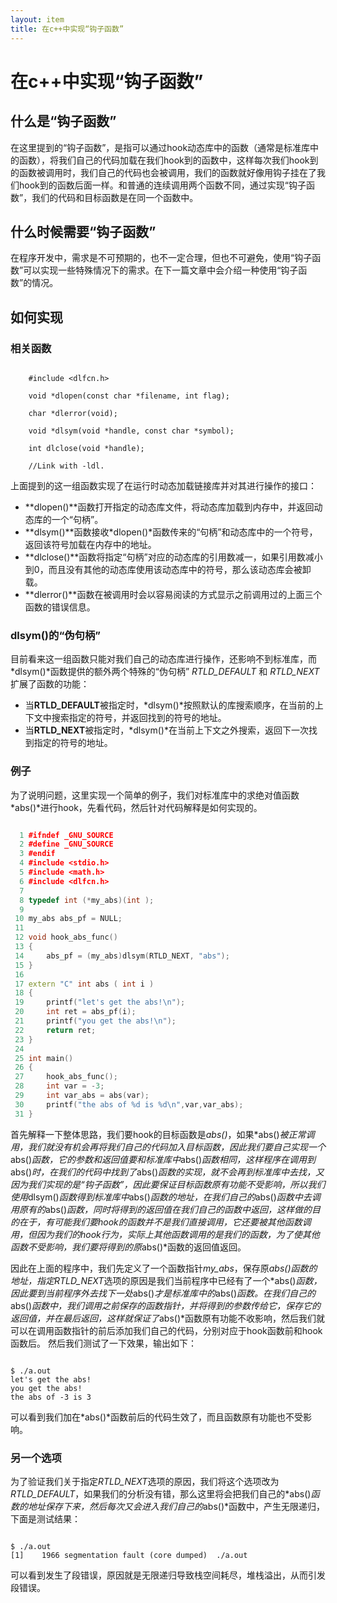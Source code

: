 ```yaml
---
layout: item
title: 在c++中实现“钩子函数”
---
```


# 在c++中实现“钩子函数”

## 什么是“钩子函数”

  在这里提到的“钩子函数”，是指可以通过hook动态库中的函数（通常是标准库中的函数），将我们自己的代码加载在我们hook到的函数中，这样每次我们hook到的函数被调用时，我们自己的代码也会被调用，我们的函数就好像用钩子挂在了我们hook到的函数后面一样。和普通的连续调用两个函数不同，通过实现“钩子函数”，我们的代码和目标函数是在同一个函数中。

## 什么时候需要“钩子函数”

  在程序开发中，需求是不可预期的，也不一定合理，但也不可避免，使用“钩子函数”可以实现一些特殊情况下的需求。在下一篇文章中会介绍一种使用“钩子函数”的情况。

## 如何实现

### 相关函数

```c++?start_inline=true

	#include <dlfcn.h>

	void *dlopen(const char *filename, int flag);

	char *dlerror(void);

	void *dlsym(void *handle, const char *symbol);

	int dlclose(void *handle);

	//Link with -ldl.

```

  上面提到的这一组函数实现了在运行时动态加载链接库并对其进行操作的接口：
  - **dlopen()**函数打开指定的动态库文件，将动态库加载到内存中，并返回动态库的一个“句柄”。
  - **dlsym()**函数接收*dlopen()*函数传来的“句柄”和动态库中的一个符号，返回该符号加载在内存中的地址。
  - **dlclose()**函数将指定“句柄”对应的动态库的引用数减一，如果引用数减小到0，而且没有其他的动态库使用该动态库中的符号，那么该动态库会被卸载。
  - **dlerror()**函数在被调用时会以容易阅读的方式显示之前调用过的上面三个函数的错误信息。

### dlsym()的“伪句柄”

  目前看来这一组函数只能对我们自己的动态库进行操作，还影响不到标准库，而*dlsym()*函数提供的额外两个特殊的“伪句柄” *RTLD\_DEFAULT* 和 *RTLD\_NEXT* 扩展了函数的功能：
  - 当**RTLD\_DEFAULT**被指定时，*dlsym()*按照默认的库搜索顺序，在当前的上下文中搜索指定的符号，并返回找到的符号的地址。
  - 当**RTLD\_NEXT**被指定时，*dlsym()*在当前上下文之外搜索，返回下一次找到指定的符号的地址。

### 例子

  为了说明问题，这里实现一个简单的例子，我们对标准库中的求绝对值函数*abs()*进行hook，先看代码，然后针对代码解释是如何实现的。

```c++

  1 #ifndef _GNU_SOURCE
  2 #define _GNU_SOURCE
  3 #endif
  4 #include <stdio.h>
  5 #include <math.h>
  6 #include <dlfcn.h>
  7
  8 typedef int (*my_abs)(int );
  9
 10 my_abs abs_pf = NULL;
 11
 12 void hook_abs_func()
 13 {
 14     abs_pf = (my_abs)dlsym(RTLD_NEXT, "abs");
 15 }
 16
 17 extern "C" int abs ( int i )
 18 {
 19     printf("let's get the abs!\n");
 20     int ret = abs_pf(i);
 21     printf("you get the abs!\n");
 22     return ret;
 23 }
 24
 25 int main()
 26 {
 27     hook_abs_func();
 28     int var = -3;
 29     int var_abs = abs(var);
 30     printf("the abs of %d is %d\n",var,var_abs);
 31 }

```
  首先解释一下整体思路，我们要hook的目标函数是*abs()*，如果*abs()*被正常调用，我们就没有机会再将我们自己的代码加入目标函数，因此我们要自己实现一个*abs()*函数，它的参数和返回值要和标准库中*abs()*函数相同，这样程序在调用到*abs()*时，在我们的代码中找到了*abs()*函数的实现，就不会再到标准库中去找，又因为我们实现的是“钩子函数”，因此要保证目标函数原有功能不受影响，所以我们使用*dlsym()*函数得到标准库中*abs()*函数的地址，在我们自己的*abs()*函数中去调用原有的*abs()*函数，同时将得到的返回值在我们自己的函数中返回，这样做的目的在于，有可能我们要hook的函数并不是我们直接调用，它还要被其他函数调用，但因为我们的hook行为，实际上其他函数调用的是我们的函数，为了使其他函数不受影响，我们要将得到的原*abs()*函数的返回值返回。

  因此在上面的程序中，我们先定义了一个函数指针*my_abs*，保存原*abs()*函数的地址，指定*RTLD\_NEXT*选项的原因是我们当前程序中已经有了一个*abs()*函数，因此要到当前程序外去找下一处*abs()*才是标准库中的*abs()*函数。在我们自己的*abs()*函数中，我们调用之前保存的函数指针，并将得到的参数传给它，保存它的返回值，并在最后返回，这样就保证了*abs()*函数原有功能不收影响，然后我们就可以在调用函数指针的前后添加我们自己的代码，分别对应于hook函数前和hook函数后。
  然后我们测试了一下效果，输出如下：

```

$ ./a.out
let's get the abs!
you get the abs!
the abs of -3 is 3

```

  可以看到我们加在*abs()*函数前后的代码生效了，而且函数原有功能也不受影响。

### 另一个选项

  为了验证我们关于指定*RTLD\_NEXT*选项的原因，我们将这个选项改为*RTLD\_DEFAULT*，如果我们的分析没有错，那么这里将会把我们自己的*abs()*函数的地址保存下来，然后每次又会进入我们自己的*abs()*函数中，产生无限递归，下面是测试结果：

```

$ ./a.out
[1]    1966 segmentation fault (core dumped)  ./a.out

```

  可以看到发生了段错误，原因就是无限递归导致栈空间耗尽，堆栈溢出，从而引发段错误。